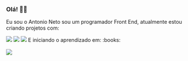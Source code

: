### Olá! 👋:sunglasses:

Eu sou o Antonio Neto sou um programador Front End, atualmente estou criando projetos com:

<img src="https://img.shields.io/badge/HTML5-E34F26?style=for-the-badge&logo=html5&logoColor=white">
<img src="https://img.shields.io/badge/CSS3-1572B6?style=for-the-badge&logo=css3&logoColor=white">
<img src="https://img.shields.io/badge/JavaScript-F7DF1E?style=for-the-badge&logo=javascript&logoColor=black">
E iniciando o aprendizado em: :books:
<br>
<br>

<img src="https://img.shields.io/badge/React-20232A?style=for-the-badge&logo=react&logoColor=61DAFB">
